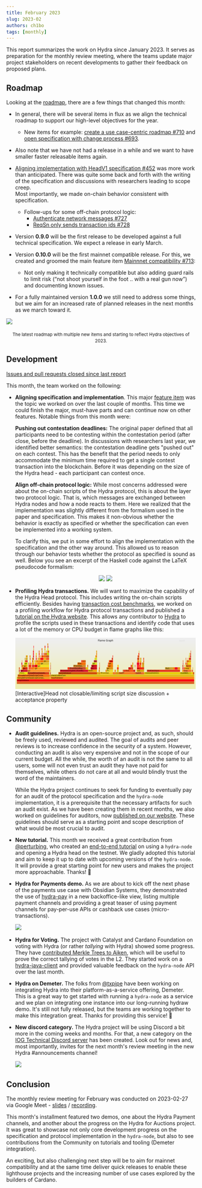 ```yaml
---
title: February 2023
slug: 2023-02
authors: ch1bo
tags: [monthly]
---
```


This report summarizes the work on Hydra since January 2023. It serves as
preparation for the monthly review meeting, where the teams update major project
stakeholders on recent developments to gather their feedback on proposed plans.

## Roadmap

Looking at the [roadmap](https://github.com/orgs/input-output-hk/projects/21),
there are a few things that changed this month:

- In general, there will be several items in flux as we align the technical
  roadmap to support our high-level objectives for the year.

  - New items for example: [create a use case-centric roadmap
    #710](https://github.com/input-output-hk/hydra/issues/710) and [open
    specification with change process
    #693](https://github.com/input-output-hk/hydra/issues/693).

- Also note that we have not had a release in a while and we want to have
  smaller faster releasable items again.

- [Aligning implementation with HeadV1 specification
  #452](https://github.com/input-output-hk/hydra/issues/452) was more work than
  anticipated. There was quite some back and forth with the writing of the
  specification and discussions with researchers leading to scope creep.  
  Most importantly, we made on-chain behavior consistent with specification.
  - Follow-ups for some off-chain protocol logic:
    - [Authenticate network messages
      #727](https://github.com/input-output-hk/hydra/issues/727)
    - [ReqSn only sends transaction ids
      #728](https://github.com/input-output-hk/hydra/issues/728)
- Version **0.9.0** will be the first release to be developed against a full
  technical specification. We expect a release in early March.

- Version **0.10.0** will be the first mainnet compatible release. For this, we
  created and groomed the main feature item [Mainnnet compatibility
  #713](https://github.com/input-output-hk/hydra/issues/713):

  - Not only making it technically compatible but also adding guard rails to
    limit risk (“not shoot yourself in the foot .. with a real gun now”) and
    documenting known issues.

- For a fully maintained version **1.0.0** we still need to address some things,
  but we aim for an increased rate of planned releases in the next months as we
  march toward it.

![](./img/2023-02-roadmap.png) <small><center> The latest roadmap with multiple
new items and starting to reflect Hydra objectives of 2023.</center></small>

## Development

[Issues and pull requests closed since last
report](https://github.com/input-output-hk/hydra/issues?q=is%3Aclosed+sort%3Aupdated-desc+closed%3A2023-01-24..2023-02-28)

This month, the team worked on the following:

- **Aligning specification and implementation**. This major [feature
  item](https://github.com/input-output-hk/hydra/issues/452) was the topic we
  worked on over the last couple of months. This time we could finish the major,
  must-have parts and can continue now on other features. Notable things from
  this month were:

  **Pushing out contestation deadlines:** The original paper defined that all
  participants need to be contesting within the contestation period (after
  close, before the deadline). In discussions with researchers last year, we
  identified better semantics: the contestation deadline gets "pushed out" on
  each contest. This has the benefit that the period needs to only accommodate
  the minimum time required to get a single contest transaction into the
  blockchain. Before it was depending on the size of the Hydra head - each
  participant can contest once.

  **Align off-chain protocol logic:** While most concerns addressed were about
  the on-chain scripts of the Hydra protocol, this is about the layer two
  protocol logic. That is, which messages are exchanged between Hydra nodes and
  how a node reacts to them. Here we realized that the implementation was
  slightly different from the formalism used in the paper and specification.
  This makes it non-obvious whether the behavior is exactly as specified or
  whether the specification can even be implemented into a working system.

  To clarify this, we put in some effort to align the implementation with the
  specification and the other way around. This allowed us to reason through our
  behavior tests whether the protocol as specified is sound as well. Below you
  see an excerpt of the Haskell code against the LaTeX pseudocode formalism:

  <center> <img src={require("./img/2023-02-logic-haskell.png").default}
    style={{width: 310}} /> <img
    src={require("./img/2023-02-logic-latex.png").default} style={{width: 250}}
    /> </center>

- **Profiling Hydra transactions.** We will want to maximize the capability of
  the Hydra Head protocol. This includes writing the on-chain scripts
  efficiently. Besides having [transaction cost
  benchmarks](https://hydra.family/head-protocol/benchmarks/transaction-cost/),
  we worked on a profiling workflow for Hydra protocol transactions and
  published a [tutorial on the Hydra
  website](https://hydra.family/head-protocol/benchmarks/profiling). This allows
  any contributor to [Hydra](https://github.com/input-output-hk/hydra) to
  profile the scripts used in these transactions and identify code that uses a
  lot of the memory or CPU budget in flame graphs like this:

  ![](../docs/benchmarks/profile-mem.svg) [Interactive]Head not closable/limiting
  script size discussion + acceptance property

## Community

- **Audit guidelines.** Hydra is an open-source project and, as such, should be
  freely used, reviewed and audited. The goal of audits and peer reviews is to
  increase confidence in the security of a system. However, conducting an audit
  is also very expensive and not in the scope of our current budget. All the
  while, the worth of an audit is not the same to all users, some will not even
  trust an audit they have not paid for themselves, while others do not care at
  all and would blindly trust the word of the maintainers.

  While the Hydra project continues to seek for funding to eventually pay for an
  audit of the protocol specification and the `hydra-node` implementation, it is
  a prerequisite that the necessary artifacts for such an audit exist. As we
  have been creating them in recent months, we also worked on guidelines for
  auditors, now [published on our
  website](https://hydra.family/head-protocol/audit-guidelines/). These
  guidelines should serve as a starting point and scope description of what
  would be most crucial to audit.

- **New tutorial.** This month we received a great contribution from
  [@perturbing](https://github.com/perturbing/), who created an [end-to-end
  tutorial](https://hydra.family/head-protocol/docs/tutorial/) on using a
  `hydra-node` and opening a Hydra head on the testnet. We gladly adopted this
  tutorial and aim to keep it up to date with upcoming versions of the
  `hydra-node`. It will provide a great starting point for new users and makes
  the project more approachable. Thanks! :green_heart:

- **Hydra for Payments demo.** As we are about to kick off the next phase of the
  payments use case with Obsidian Systems, they demonstrated the use of
  [hydra-pay](https://github.com/obsidiansystems/hydra-pay) in a new
  backoffice-like view, listing multiple payment channels and providing a great
  teaser of using payment channels for pay-per-use APIs or cashback use cases
  (micro-transactions).

  ![](./img/2023-02-payment-channels.png)

- **Hydra for Voting.** The project with Catalyst and Cardano Foundation on
  voting with Hydra (or rather _tallying_ with Hydra) showed some progress. They
  have [contributed Merkle Trees to
  Aiken](https://github.com/aiken-lang/trees/pull/1), which will be useful to
  prove the correct tallying of votes in the L2. They started work on a
  [hydra-java-client](https://github.com/cardano-foundation/hydra-java-client)
  and provided valuable feedback on the `hydra-node` API over the last month.

- **Hydra on Demeter.** The folks from [@txpipe](https://github.com/txpipe) have
  been working on integrating Hydra into their platform-as-a-service offering,
  Demeter. This is a great way to get started with running a `hydra-node` as a
  service and we plan on integrating one instance into our long-running hydraw
  demo. It's still not fully released, but the teams are working together to
  make this integration great. Thanks for providing this service! :green_heart:
- **New discord category.** The Hydra project will be using Discord a bit more
  in the coming weeks and months. For that, a new category on the [IOG Technical
  Discord server](https://discord.gg/Bwdy2jNdm2) has been created. Look out for
  news and, most importantly, invites for the next month's review meeting in the
  new Hydra #announcements channel!

  <div style={{display: 'flex'}}> <img
    src={require("./img/2023-02-discord.png").default} style={{width: 300,
    margin: '0 auto'}} /> </div>

## Conclusion

The monthly review meeting for February was conducted on 2023-02-27 via Google
Meet -
[slides](https://docs.google.com/presentation/d/1FjLvlLS4Qh6dwuULFJxielvemDGi-xiWZ2o6wysJk7U/edit#slide=id.g1f87a7454a5_0_1392)
/
[recording](https://drive.google.com/file/d/15l5F5NJNO1aC4X8HdQUDsg_dKMgVCO-J/view?usp=sharing).

This month's installment featured two demos, one about the Hydra Payment
channels, and another about the progress on the Hydra for Auctions project. It
was great to showcase not only core development progress on the specification
and protocol implementation in the `hydra-node`, but also to see contributions
from the Community on tutorials and tooling (Demeter integration).

An exciting, but also challenging next step will be to aim for mainnet
compatibility and at the same time deliver quick releases to enable these
lighthouse projects and the increasing number of use cases explored by the
builders of Cardano.

